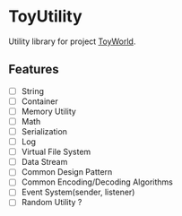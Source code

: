 # ToyUtility
Utility library for project [ToyWorld](https://github.com/morrow1nd/ToyWorld).


## Features

* [ ] String
* [ ] Container
* [ ] Memory Utility
* [ ] Math
* [ ] Serialization
* [ ] Log
* [ ] Virtual File System
* [ ] Data Stream
* [ ] Common Design Pattern
* [ ] Common Encoding/Decoding Algorithms
* [ ] Event System(sender, listener)
* [ ] Random Utility ?
